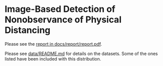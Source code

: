 # Image-Based Detection of Nonobservance of Physical Distancing

Please see the [report in docs/report/report.pdf](docs/report/report.pdf).

Please see [data/README.md](data/README.md) for details on the datasets.
Some of the ones listed have been included with this distribution.